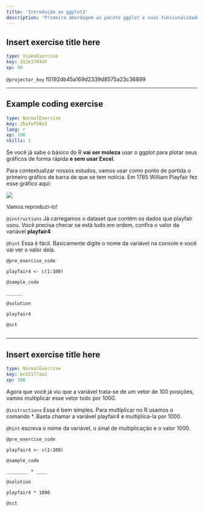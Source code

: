 ```yaml
---
title: 'Introdução ao ggplot2'
description: 'Primeira abordagem ao pacote ggplot e suas funcionalidades.'
---
```


## Insert exercise title here

```yaml
type: VideoExercise
key: d12e3704df
xp: 50
```

`@projector_key`
f0192db45a169d2339d8575a23c36899

---

## Example coding exercise

```yaml
type: NormalExercise
key: 2bafef99a3
lang: r
xp: 100
skills: 1
```

Se você já sabe o básico do R **vai ser moleza** usar o ggplot para plotar seus gráficos de forma rápida **e sem usar Excel**.

Para contextualizar nossos estudos, vamos usar como ponto de partida o primeiro gráfico de barra de que se tem notícia. Em 1785 William Playfair fez esse gráfico aqui:

![](https://upload.wikimedia.org/wikipedia/commons/thumb/e/e0/1786_Playfair_-_Exports_and_Imports_of_Scotland_to_and_from_different_parts_for_one_Year_from_Christmas_1780_to_Christmas_1781.jpg/500px-1786_Playfair_-_Exports_and_Imports_of_Scotland_to_and_from_different_parts_for_one_Year_from_Christmas_1780_to_Christmas_1781.jpg)

Vamos reproduzi-lo!

`@instructions`
Já carregamos o dataset que contém os dados que playfair usou. Você precisa checar se está tudo em ordem, confira o valor da variável **playfair4**

`@hint`
Essa é fácil. Basicamente digite o nome da variável na console e você vai ver o valor dela.

`@pre_exercise_code`
```{r}
playfair4 <- c(1:100)
```

`@sample_code`
```{r}
______
```

`@solution`
```{r}
playfair4
```

`@sct`
```{r}

```

---

## Insert exercise title here

```yaml
type: NormalExercise
key: bc03177aa1
xp: 100
```

Agora que você já viu que a variável trata-se de um vetor de 100 posições, vamos multiplicar esse vetor todo por 1000.

`@instructions`
Essa é bem simples. Para multiplicar no R usamos o comando *.
Basta chamar a variável playfair4 e multiplica-la por 1000.

`@hint`
escreva o nome da variável, o sinal de multiplicação e o valor 1000.

`@pre_exercise_code`
```{r}
playfair4 <- c(1:100)
```

`@sample_code`
```{r}
________ * ____
```

`@solution`
```{r}
playfair4 * 1000
```

`@sct`
```{r}

```
